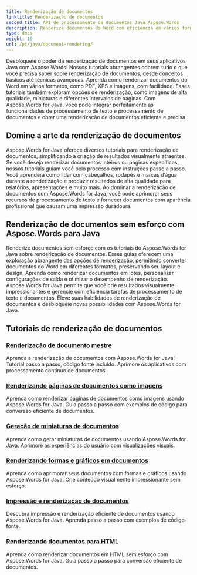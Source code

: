 ```yaml
---
title: Renderização de documentos
linktitle: Renderização de documentos
second_title: API de processamento de documentos Java Aspose.Words
description: Renderize documentos do Word com eficiência em vários formatos em Java com Aspose.Words! Renderização mestre de documentos para resultados profissionais.
type: docs
weight: 16
url: /pt/java/document-rendering/
---
```


Desbloqueie o poder da renderização de documentos em seus aplicativos Java com Aspose.Words! Nossos tutoriais abrangentes cobrem tudo o que você precisa saber sobre renderização de documentos, desde conceitos básicos até técnicas avançadas. Aprenda como renderizar documentos do Word em vários formatos, como PDF, XPS e imagens, com facilidade. Esses tutoriais também exploram opções de renderização, como imagens de alta qualidade, miniaturas e diferentes intervalos de páginas. Com Aspose.Words for Java, você pode integrar perfeitamente as funcionalidades de processamento de texto e processamento de documentos e obter uma renderização de documentos eficiente e precisa.

## Domine a arte da renderização de documentos

Aspose.Words for Java oferece diversos tutoriais para renderização de documentos, simplificando a criação de resultados visualmente atraentes. Se você deseja renderizar documentos inteiros ou páginas específicas, nossos tutoriais guiam você pelo processo com instruções passo a passo. Você aprenderá como lidar com cabeçalhos, rodapés e marcas d’água durante a renderização e produzir resultados de alta qualidade para relatórios, apresentações e muito mais. Ao dominar a renderização de documentos com Aspose.Words for Java, você pode aprimorar seus recursos de processamento de texto e fornecer documentos com aparência profissional que causam uma impressão duradoura.

## Renderização de documentos sem esforço com Aspose.Words para Java

Renderize documentos sem esforço com os tutoriais do Aspose.Words for Java sobre renderização de documentos. Esses guias oferecem uma exploração abrangente das opções de renderização, permitindo converter documentos do Word em diferentes formatos, preservando seu layout e design. Aprenda como renderizar documentos em lotes, personalizar configurações de saída e otimizar o desempenho de renderização. Aspose.Words for Java permite que você crie resultados visualmente impressionantes e gerencie com eficiência tarefas de processamento de texto e documentos. Eleve suas habilidades de renderização de documentos e desbloqueie novas possibilidades com Aspose.Words for Java.

## Tutoriais de renderização de documentos
### [ Renderização de documento mestre](./master-document-rendering/)
Aprenda a renderização de documentos com Aspose.Words for Java! Tutorial passo a passo, código fonte incluído. Aprimore os aplicativos com processamento contínuo de documentos.
### [Renderizando páginas de documentos como imagens](./rendering-document-pages-images/)
Aprenda como renderizar páginas de documentos como imagens usando Aspose.Words for Java. Guia passo a passo com exemplos de código para conversão eficiente de documentos.
### [Geração de miniaturas de documentos](./document-thumbnail-generation/)
Aprenda como gerar miniaturas de documentos usando Aspose.Words for Java. Aprimore as experiências do usuário com visualizações visuais.
### [Renderizando formas e gráficos em documentos](./rendering-shapes-graphics/)
Aprenda como aprimorar seus documentos com formas e gráficos usando Aspose.Words for Java. Crie conteúdo visualmente impressionante sem esforço.
### [Impressão e renderização de documentos](./document-printing-rendering/)
Descubra impressão e renderização eficiente de documentos usando Aspose.Words for Java. Aprenda passo a passo com exemplos de código-fonte.
### [Renderizando documentos para HTML](./rendering-documents-html/)
Aprenda como renderizar documentos em HTML sem esforço com Aspose.Words for Java. Guia passo a passo para conversão eficiente de documentos.
